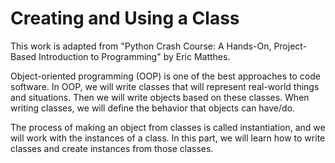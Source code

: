 # Creating and Using a Class

This work is adapted from "Python Crash Course: A Hands-On, Project-Based Introduction to Programming" by Eric Matthes.

Object-oriented programming (OOP) is one of the best approaches to code software. In OOP, we will write classes that will represent real-world things and situations. Then we will write objects based on these classes. When writing classes, we will define the behavior that objects can have/do.

The process of making an object from classes is called instantiation, and we will work with the instances of a class. In this part, we will learn how to write classes and create instances from those classes.
